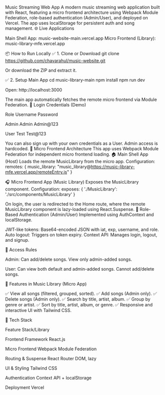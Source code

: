 Music Streaming Web App
A modern music streaming web application built with React, featuring a micro frontend architecture using Webpack Module Federation, role-based authentication (Admin/User), and deployed on Vercel. The app uses localStorage for persistent auth and song management.
🌐 Live Applications

Main Shell App: music-website-main.vercel.app
Micro Frontend (Library): music-library-mfe.vercel.app

📦 How to Run Locally
✅ 1. Clone or Download
git clone https://github.com/chavarahul/music-website.git

Or download the ZIP and extract it.

✅ 2. Setup Main App
cd music-library-main
npm install
npm run dev

Open: http://localhost:3000

The main app automatically fetches the remote micro frontend via Module Federation.
🔐 Login Credentials (Demo)



Role
Username
Password



Admin
Admin
Admin@123


User
Test
Test@123


You can also sign up with your own credentials as a User. Admin access is hardcoded.
🧩 Micro Frontend Architecture
This app uses Webpack Module Federation for independent micro frontend loading.
🏠 Main Shell App (Host)
Loads the remote MusicLibrary from the micro app.
Configuration:
remotes: {
  music_library: "music_library@https://music-library-mfe.vercel.app/remoteEntry.js"
}

🎧 Micro Frontend App (Music Library)
Exposes the MusicLibrary component.
Configuration:
exposes: {
  './MusicLibrary': './src/components/MusicLibrary'
}

On login, the user is redirected to the Home route, where the remote MusicLibrary component is lazy-loaded using React.Suspense.
🔐 Role-Based Authentication (Admin/User)
Implemented using AuthContext and localStorage.

JWT-like tokens: Base64-encoded JSON with iat, exp, username, and role.
Auto logout: Triggers on token expiry.
Context API: Manages login, logout, and signup.

🔑 Access Rules

Admin:
Can add/delete songs.
View only admin-added songs.


User:
Can view both default and admin-added songs.
Cannot add/delete songs.



🎵 Features in Music Library (Micro App)

✅ View all songs (filtered, grouped, sorted).
✅ Add songs (Admin only).
✅ Delete songs (Admin only).
✅ Search by title, artist, album.
✅ Group by genre or artist.
✅ Sort by title, artist, album, or genre.
✅ Responsive and interactive UI with Tailwind CSS.

🧠 Tech Stack



Feature
Stack/Library



Frontend Framework
React.js


Micro Frontend
Webpack Module Federation


Routing & Suspense
React Router DOM, lazy


UI & Styling
Tailwind CSS


Authentication
Context API + localStorage


Deployment
Vercel



